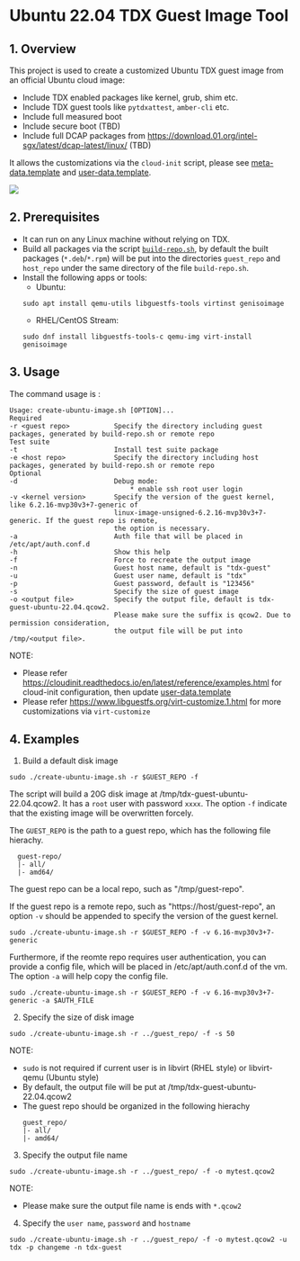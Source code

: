 # Ubuntu 22.04 TDX Guest Image Tool

## 1. Overview

This project is used to create a customized Ubuntu TDX guest image from an official Ubuntu cloud image:
- Include TDX enabled packages like kernel, grub, shim etc.
- Include TDX guest tools like `pytdxattest`, `amber-cli` etc.
- Include full measured boot
- Include secure boot (TBD)
- Include full DCAP packages from https://download.01.org/intel-sgx/latest/dcap-latest/linux/ (TBD)

It allows the customizations via the `cloud-init` script, please see [meta-data.template](cloud-init-data/meta-data.template) and [user-data.template](cloud-init-data/user-data.template).

![](/doc/create-ubunt-guest-image.png)

## 2. Prerequisites

- It can run on any Linux machine without relying on TDX.
- Build all packages via the script [`build-repo.sh`](../build-repo.sh), by default the built packages (`*.deb`/`*.rpm`) will be put into the directories `guest_repo` and `host_repo` under the same directory of the file `build-repo.sh`.
- Install the following apps or tools:
  - Ubuntu:
  ```
  sudo apt install qemu-utils libguestfs-tools virtinst genisoimage
  ```
  - RHEL/CentOS Stream:
  ```
  sudo dnf install libguestfs-tools-c qemu-img virt-install genisoimage
  ```

## 3. Usage

  The command usage is :

  ```
  Usage: create-ubuntu-image.sh [OPTION]...
Required
  -r <guest repo>           Specify the directory including guest packages, generated by build-repo.sh or remote repo
Test suite
  -t                        Install test suite package
  -e <host repo>            Specify the directory including host packages, generated by build-repo.sh or remote repo
Optional
  -d                        Debug mode:
                                * enable ssh root user login
  -v <kernel version>       Specify the version of the guest kernel, like 6.2.16-mvp30v3+7-generic of
                            linux-image-unsigned-6.2.16-mvp30v3+7-generic. If the guest repo is remote,
                            the option is necessary. 
  -a                        Auth file that will be placed in /etc/apt/auth.conf.d
  -h                        Show this help
  -f                        Force to recreate the output image
  -n                        Guest host name, default is "tdx-guest"
  -u                        Guest user name, default is "tdx"
  -p                        Guest password, default is "123456"
  -s                        Specify the size of guest image
  -o <output file>          Specify the output file, default is tdx-guest-ubuntu-22.04.qcow2.
                            Please make sure the suffix is qcow2. Due to permission consideration,
                            the output file will be put into /tmp/<output file>.
  ```

  NOTE:
  - Please refer https://cloudinit.readthedocs.io/en/latest/reference/examples.html for cloud-init configuration, then update [user-data.template](./cloud-init-data/user-data.template)
  - Please refer https://www.libguestfs.org/virt-customize.1.html for more customizations via `virt-customize`

## 4. Examples

1. Build a default disk image
  
  ```
  sudo ./create-ubuntu-image.sh -r $GUEST_REPO -f
  ```
  The script will build a 20G disk image at /tmp/tdx-guest-ubuntu-22.04.qcow2. It has a `root` user with password `xxxx`. The option `-f` indicate that the existing image will be overwritten forcely.

  The `GUEST_REPO` is the path to a guest repo, which has the following file hierachy.

  ```
    guest-repo/
    |- all/
    |- amd64/
  ```

  The guest repo can be a local repo, such as "/tmp/guest-repo".
  
  If the guest repo is a remote repo, such as "https://host/guest-repo", an option `-v` should be appended to specify the version of the guest kernel.

  ```
  sudo ./create-ubuntu-image.sh -r $GUEST_REPO -f -v 6.16-mvp30v3+7-generic
  ```

  Furthermore, if the reomte repo requires user authentication, you can provide a config file, which will be placed in /etc/apt/auth.conf.d of the vm. The option `-a` will help copy the config file.

  ```
  sudo ./create-ubuntu-image.sh -r $GUEST_REPO -f -v 6.16-mvp30v3+7-generic -a $AUTH_FILE
  ```



2. Specify the size of disk image

  ```
  sudo ./create-ubuntu-image.sh -r ../guest_repo/ -f -s 50
  ```

  NOTE:
  - `sudo` is not required if current user is in libvirt (RHEL style) or libvirt-qemu (Ubuntu style)
  - By default, the output file will be put at /tmp/tdx-guest-ubuntu-22.04.qcow2
  - The guest repo should be organized in the following hierachy
    ```
    guest_repo/
    |- all/
    |- amd64/
    ```

3. Specify the output file name

  ```
  sudo ./create-ubuntu-image.sh -r ../guest_repo/ -f -o mytest.qcow2
  ```
  NOTE:
  - Please make sure the output file name is ends with `*.qcow2`


4. Specify the `user name`, `password` and `hostname`

  ```
  sudo ./create-ubuntu-image.sh -r ../guest_repo/ -f -o mytest.qcow2 -u tdx -p changeme -n tdx-guest
  ```

